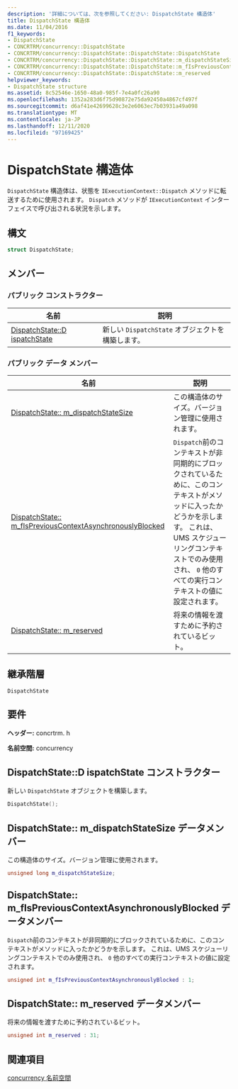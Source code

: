 ```yaml
---
description: '詳細については、次を参照してください: DispatchState 構造体'
title: DispatchState 構造体
ms.date: 11/04/2016
f1_keywords:
- DispatchState
- CONCRTRM/concurrency::DispatchState
- CONCRTRM/concurrency::DispatchState::DispatchState::DispatchState
- CONCRTRM/concurrency::DispatchState::DispatchState::m_dispatchStateSize
- CONCRTRM/concurrency::DispatchState::DispatchState::m_fIsPreviousContextAsynchronouslyBlocked
- CONCRTRM/concurrency::DispatchState::DispatchState::m_reserved
helpviewer_keywords:
- DispatchState structure
ms.assetid: 8c52546e-1650-48a0-985f-7e4a0fc26a90
ms.openlocfilehash: 1352a283d6f75d90872e75da92450a4867cf497f
ms.sourcegitcommit: d6af41e42699628c3e2e6063ec7b03931a49a098
ms.translationtype: MT
ms.contentlocale: ja-JP
ms.lasthandoff: 12/11/2020
ms.locfileid: "97169425"
---
```

# <a name="dispatchstate-structure"></a>DispatchState 構造体

`DispatchState` 構造体は、状態を `IExecutionContext::Dispatch` メソッドに転送するために使用されます。 `Dispatch` メソッドが `IExecutionContext` インターフェイスで呼び出される状況を示します。

## <a name="syntax"></a>構文

```cpp
struct DispatchState;
```

## <a name="members"></a>メンバー

### <a name="public-constructors"></a>パブリック コンストラクター

|名前|説明|
|----------|-----------------|
|[DispatchState::D ispatchState](#ctor)|新しい `DispatchState` オブジェクトを構築します。|

### <a name="public-data-members"></a>パブリック データ メンバー

|名前|説明|
|----------|-----------------|
|[DispatchState:: m_dispatchStateSize](#m_dispatchstatesize)|この構造体のサイズ。バージョン管理に使用されます。|
|[DispatchState:: m_fIsPreviousContextAsynchronouslyBlocked](#m_fispreviouscontextasynchronouslyblocked)|`Dispatch`前のコンテキストが非同期的にブロックされているために、このコンテキストがメソッドに入ったかどうかを示します。 これは、UMS スケジューリングコンテキストでのみ使用され、 `0` 他のすべての実行コンテキストの値に設定されます。|
|[DispatchState:: m_reserved](#m_reserved)|将来の情報を渡すために予約されているビット。|

## <a name="inheritance-hierarchy"></a>継承階層

`DispatchState`

## <a name="requirements"></a>要件

**ヘッダー:** concrtrm. h

**名前空間:** concurrency

## <a name="dispatchstatedispatchstate-constructor"></a><a name="ctor"></a> DispatchState::D ispatchState コンストラクター

新しい `DispatchState` オブジェクトを構築します。

```cpp
DispatchState();
```

## <a name="dispatchstatem_dispatchstatesize-data-member"></a><a name="m_dispatchstatesize"></a> DispatchState:: m_dispatchStateSize データメンバー

この構造体のサイズ。バージョン管理に使用されます。

```cpp
unsigned long m_dispatchStateSize;
```

## <a name="dispatchstatem_fispreviouscontextasynchronouslyblocked-data-member"></a><a name="m_fispreviouscontextasynchronouslyblocked"></a> DispatchState:: m_fIsPreviousContextAsynchronouslyBlocked データメンバー

`Dispatch`前のコンテキストが非同期的にブロックされているために、このコンテキストがメソッドに入ったかどうかを示します。 これは、UMS スケジューリングコンテキストでのみ使用され、 `0` 他のすべての実行コンテキストの値に設定されます。

```cpp
unsigned int m_fIsPreviousContextAsynchronouslyBlocked : 1;
```

## <a name="dispatchstatem_reserved-data-member"></a><a name="m_reserved"></a> DispatchState:: m_reserved データメンバー

将来の情報を渡すために予約されているビット。

```cpp
unsigned int m_reserved : 31;
```

## <a name="see-also"></a>関連項目

[concurrency 名前空間](concurrency-namespace.md)
